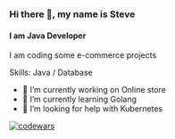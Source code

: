 
### Hi there 👋, my name is Steve
#### I am Java Developer


I am coding some e-commerce projects

Skills: Java / Database

- 🔭 I’m currently working on Online store 
- 🌱 I’m currently learning Golang 
- 🤔 I’m looking for help with Kubernetes 

[![codewars](https://www.codewars.com/users/xParadize/badges/large)](https://www.codewars.com/users/xParadize)
